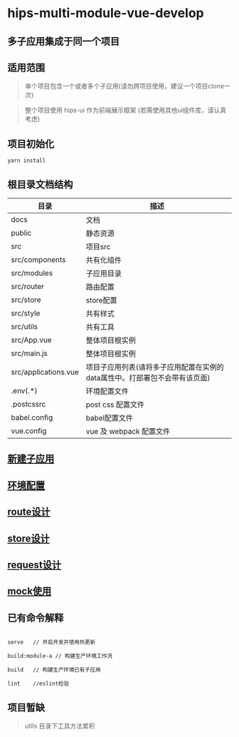 # hips-multi-module-vue-develop

## 多子应用集成于同一个项目

## 适用范围

> 单个项目包含一个或者多个子应用(请勿跨项目使用，建议一个项目clone一次)

> 整个项目使用 hips-ui 作为前端展示框架 (若需使用其他ui组件库，请认真考虑)

## 项目初始化

```
yarn install
```

## 根目录文档结构
| 目录 | 描述 |
|--|--|
| docs | 文档 |
| public | 静态资源 |
| src | 项目src |
| src/components | 共有化组件 |
| src/modules | 子应用目录 |
| src/router | 路由配置 |
| src/store | store配置 |
| src/style | 共有样式 |
| src/utils | 共有工具 |
| src/App.vue | 整体项目根实例 |
| src/main.js | 整体项目根实例 |
| src/applications.vue | 项目子应用列表(请将多子应用配置在实例的data属性中。打部署包不会带有该页面) |
| .env(.*) | 环境配置文件 |
| .postcssrc | post css 配置文件 |
| babel.config | babel配置文件 |
| vue.config | vue 及 webpack 配置文件 |

## [新建子应用](./docs/新建子应用.md)

## [环境配置](./docs/环境配置.md)

## [route设计](./docs/route设计.md)

## [store设计](./docs/store设计.md)

## [request设计](./docs/request设计.md)

## [mock使用](./docs/mock使用.md)

## 已有命令解释

```

serve   // 开启开发并使用热更新

build:module-a // 构建生产环境工作流

build   // 构建生产环境已有子应用

lint    //eslint检验

```

## 项目暂缺

> utils 目录下工具方法累积
